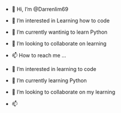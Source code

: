 - 👋 Hi, I’m @Darrenlim69

- 👀 I’m interested in Learning how to code
- 🌱 I’m currently wantinig to learn Python
- 💞️ I’m looking to collaborate on learning
- 📫 How to reach me ...
- 👀 I’m interested in learning to code
- 🌱 I’m currently learning Python
- 💞️ I’m looking to collaborate on my learning
- 📫 


<!---
Darrenlim69/Darrenlim69 is a ✨ special ✨ repository because its `README.md` (this file) appears on your GitHub profile.
You can click the Preview link to take a look at your changes.
--->

